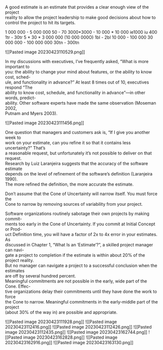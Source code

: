 
A good estimate is an estimate that provides a clear enough view of the project  
reality to allow the project leadership to make good decisions about how to  
control the project to hit its targets.

1 000 000 - 5 000 000
50 - 70
3000*3000 - 10 000 * 10 000
ie1000 iu 400
1tr - 30tr
5 * 30 * 3 000 000 (10 000 000O)
1bl - 2bl
10 000 - 100 000
30 000 000 - 100 000 000
30tn - 300tn

![[Pasted image 20230423110529.png]]

In my discussions with executives, I’ve frequently asked, “What is more important to  
you: the ability to change your mind about features, or the ability to know cost, sched-  
ule, and functionality in advance?” At least 8 times out of 10, executives respond “The  
ability to know cost, schedule, and functionality in advance”—in other words, predict-  
ability. Other software experts have made the same observation (Moseman 2002,  
Putnam and Myers 2003).

![[Pasted image 20230423111456.png]]

One question that managers and customers ask is, “If I give you another week to  
work on your estimate, can you refine it so that it contains less uncertainty?” That’s  
a reasonable request, but unfortunately it’s not possible to deliver on that request.  
Research by Luiz Laranjeira suggests that the accuracy of the software estimate  
depends on the level of refinement of the software’s definition (Laranjeira 1990).  
The more refined the definition, the more accurate the estimate.


Don’t assume that the Cone of Uncertainty will narrow itself. You must force the  
Cone to narrow by removing sources of variability from your project.


Software organizations routinely sabotage their own projects by making commit-  
ments too early in the Cone of Uncertainty. If you commit at Initial Concept or Prod-  
uct Definition time, you will have a factor of 2x to 4x error in your estimates. As  
discussed in Chapter 1, “What Is an ‘Estimate’?”, a skilled project manager can navi-  
gate a project to completion if the estimate is within about 20% of the project reality.  
But no manager can navigate a project to a successful conclusion when the estimates  
are off by several hundred percent.  
Meaningful commitments are not possible in the early, wide part of the Cone. Effec-  
tive organizations delay their commitments until they have done the work to force  
the Cone to narrow. Meaningful commitments in the early-middle part of the project  
(about 30% of the way in) are possible and appropriate.

![[Pasted image 20230423111928.png]]
![[Pasted image 20230423112416.png]]
![[Pasted image 20230423112426.png]]
![[Pasted image 20230423112435.png]]
![[Pasted image 20230423162744.png]]
![[Pasted image 20230423162828.png]]
![[Pasted image 20230423162916.png]]
![[Pasted image 20230423163130.png]]